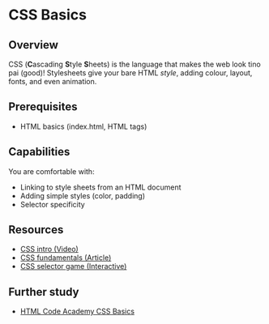# CSS Basics

## Overview
CSS (**C**ascading **S**tyle **S**heets) is the language that makes the web look tino pai (good)! Stylesheets give your bare HTML _style_, adding colour, layout, fonts, and even animation.

## Prerequisites
- HTML basics (index.html, HTML tags)

## Capabilities
You are comfortable with:

- Linking to style sheets from an HTML document
- Adding simple styles (color, padding)
- Selector specificity

## Resources
- [CSS intro (Video)](/resources/css-intro-VIDEO/README.md)
- [CSS fundamentals (Article)](/resources/css-fundamentals-ARTICLE)
- [CSS selector game (Interactive)](http://flukeout.github.io/)

## Further study
- [HTML Code Academy CSS Basics](https://www.codecademy.com/courses/web-beginner-en-TlhFi/0/1?curriculum_id=50579fb998b470000202dc8b)

